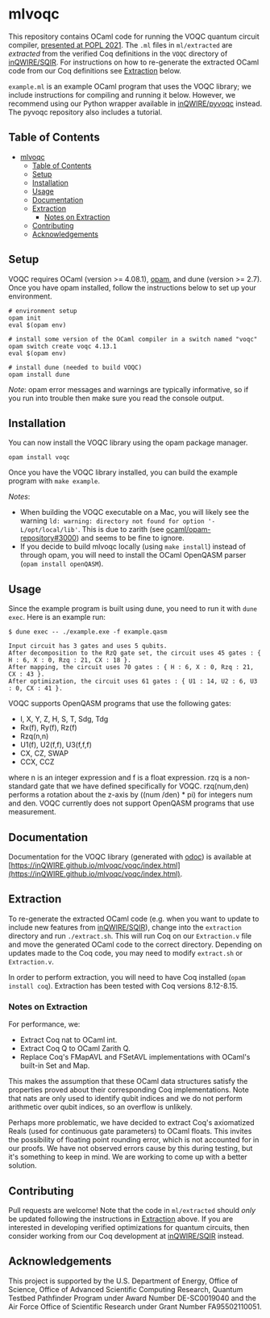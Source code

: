 # mlvoqc

This repository contains OCaml code for running the VOQC quantum circuit compiler, [presented at POPL 2021](https://dl.acm.org/doi/10.1145/3434318). The `.ml` files in `ml/extracted` are *extracted* from the verified Coq definitions in the `VOQC` directory of [inQWIRE/SQIR](https://github.com/inQWIRE/SQIR). For instructions on how to re-generate the extracted OCaml code from our Coq definitions see [Extraction](#extraction) below. 

`example.ml` is an example OCaml program that uses the VOQC library; we include instructions for compiling and running it below. However, we recommend using our Python wrapper available in [inQWIRE/pyvoqc](https://github.com/inQWIRE/pyvoqc) instead. The pyvoqc repository also includes a tutorial.

## Table of Contents

- [mlvoqc](#mlvoqc)
  - [Table of Contents](#table-of-contents)
  - [Setup](#setup)
  - [Installation](#installation)
  - [Usage](#usage)
  - [Documentation](#documentation)
  - [Extraction](#extraction)
    - [Notes on Extraction](#notes-on-extraction)
  - [Contributing](#contributing)
  - [Acknowledgements](#acknowledgements)

## Setup

VOQC requires OCaml (version >= 4.08.1), [opam](https://opam.ocaml.org/doc/Install.html), and dune (version >= 2.7). Once you have opam installed, follow the instructions below to set up your environment.
```
# environment setup
opam init
eval $(opam env)

# install some version of the OCaml compiler in a switch named "voqc"
opam switch create voqc 4.13.1
eval $(opam env)

# install dune (needed to build VOQC)
opam install dune
```

*Note*: opam error messages and warnings are typically informative, so if you run into trouble then make sure you read the console output.

## Installation

You can now install the VOQC library using the opam package manager.
```
opam install voqc
```

Once you have the VOQC library installed, you can build the example program with `make example`.

*Notes*: 
* When building the VOQC executable on a Mac, you will likely see the warning `ld: warning: directory not found for option '-L/opt/local/lib'`. This is due to zarith (see [ocaml/opam-repository#3000](https://github.com/ocaml/opam-repository/issues/3000)) and seems to be fine to ignore.
* If you decide to build mlvoqc locally (using `make install`) instead of through opam, you will need to install the OCaml OpenQASM parser (`opam install openQASM`).

## Usage

Since the example program is built using dune, you need to run it with `dune exec`. Here is an example run:
```
$ dune exec -- ./example.exe -f example.qasm 

Input circuit has 3 gates and uses 5 qubits.
After decomposition to the RzQ gate set, the circuit uses 45 gates : { H : 6, X : 0, Rzq : 21, CX : 18 }.
After mapping, the circuit uses 70 gates : { H : 6, X : 0, Rzq : 21, CX : 43 }.
After optimization, the circuit uses 61 gates : { U1 : 14, U2 : 6, U3 : 0, CX : 41 }.
```

VOQC supports OpenQASM programs that use the following gates:
* I, X, Y, Z, H, S, T, Sdg, Tdg
* Rx(f), Ry(f), Rz(f)
* Rzq(n,n)
* U1(f), U2(f,f), U3(f,f,f)
* CX, CZ, SWAP
* CCX, CCZ

where n is an integer expression and f is a float expression. rzq is a non-standard gate that we have defined specifically for VOQC. rzq(num,den) performs a rotation about the z-axis by ((num /den) * pi) for integers num and den. VOQC currently does not support OpenQASM programs that use measurement.

## Documentation

Documentation for the VOQC library (generated with [odoc](https://github.com/ocaml/odoc)) is available at [https://inQWIRE.github.io/mlvoqc/voqc/index.html](https://inQWIRE.github.io/mlvoqc/voqc/index.html).

## Extraction

To re-generate the extracted OCaml code (e.g. when you want to update to include new features from [inQWIRE/SQIR](https://github.com/inQWIRE/SQIR)), change into the `extraction` directory and run `./extract.sh`. This will run Coq on our `Extraction.v` file and move the generated OCaml code to the correct directory. Depending on updates made to the Coq code, you may need to modify `extract.sh` or `Extraction.v`.

In order to perform extraction, you will need to have Coq installed (`opam install coq`). Extraction has been tested with Coq versions 8.12-8.15.

### Notes on Extraction

For performance, we:
* Extract Coq nat to OCaml int.
* Extract Coq Q to OCaml Zarith Q.
* Replace Coq's FMapAVL and FSetAVL implementations with OCaml's built-in Set and Map.

This makes the assumption that these OCaml data structures satisfy the properties proved about their corresponding Coq implementations. Note that nats are only used to identify qubit indices and we do not perform arithmetic over qubit indices, so an overflow is unlikely.

Perhaps more problematic, we have decided to extract Coq's axiomatized Reals (used for continuous gate parameters) to OCaml floats. This invites the possibility of floating point rounding error, which is not accounted for in our proofs. We have not observed errors cause by this during testing, but it's something to keep in mind. We are working to come up with a better solution.

## Contributing

Pull requests are welcome! Note that the code in `ml/extracted` should *only* be updated following the instructions in [Extraction](#extraction) above. If you are interested in developing verified optimizations for quantum circuits, then consider working from our Coq development at [inQWIRE/SQIR](https://github.com/inQWIRE/SQIR) instead.

## Acknowledgements

This project is supported by the U.S. Department of Energy, Office of Science, Office of Advanced Scientific Computing Research, Quantum Testbed Pathfinder Program under Award Number DE-SC0019040 and the Air Force Office of Scientific Research under Grant Number FA95502110051.
